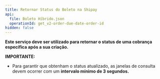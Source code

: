 ```yaml
---
title: Retornar Status do Boleto na Shipay
api:
  file: Boleto Híbrido.json
  operationId: get_v2-order-due-date-order-id
hidden: false
---
```

**Este serviço deve ser utilizado para retornar o status de uma cobrança específica após a sua criação.**

**IMPORTANTE:**

* Para garantir que obtenham o status atualizado, as janelas de consulta devem ocorrer com um **intervalo mínimo de 3 segundos.**
